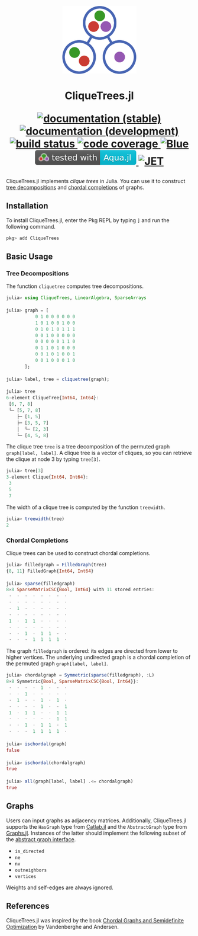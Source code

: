 <div align="center">
    <img src="logo.png" alt="CliqueTrees.jl" width="200">
</div>
<h1 align="center">
    CliqueTrees.jl
    <p align="center">
        <a href="https://algebraicjulia.github.io/CliqueTrees.jl/stable">
            <img src="https://img.shields.io/badge/docs-stable-blue.svg" alt="documentation (stable)">
        </a>
        <a href="https://algebraicjulia.github.io/CliqueTrees.jl/dev">
            <img src="https://img.shields.io/badge/docs-dev-blue.svg" alt="documentation (development)">
        </a>
        <a href="https://github.com/AlgebraicJulia/CliqueTrees.jl/actions/workflows/julia_ci.yml">
            <img src="https://github.com/AlgebraicJulia/CliqueTrees.jl/actions/workflows/julia_ci.yml/badge.svg" alt="build status">
        </a>
        <a href="https://codecov.io/gh/AlgebraicJulia/CliqueTrees.jl">
            <img src="https://codecov.io/gh/AlgebraicJulia/CliqueTrees.jl/branch/main/graph/badge.svg" alt="code coverage">
        </a>
        <a href="https://github.com/invenia/BlueStyle">
            <img src="https://img.shields.io/badge/code%20style-blue-4495d1.svg" alt="Blue">
        </a>
        <a href="https://github.com/JuliaTesting/Aqua.jl">
            <img src="https://raw.githubusercontent.com/JuliaTesting/Aqua.jl/master/badge.svg" alt="Aqua">
        </a>
        <a href="https://github.com/aviatesk/JET.jl">
            <img src="https://img.shields.io/badge/%F0%9F%9B%A9%EF%B8%8F_tested_with-JET.jl-233f9a" alt="JET">
        </a>
    </p>
</h2>

CliqueTrees.jl implements *clique trees* in Julia. You can use it to construct [tree decompositions](https://en.wikipedia.org/wiki/Tree_decomposition) and [chordal completions](https://en.wikipedia.org/wiki/Chordal_completion) of graphs.

## Installation

To install CliqueTrees.jl, enter the Pkg REPL by typing `]` and run the following command.

```julia
pkg> add CliqueTrees
```

## Basic Usage

### Tree Decompositions

The function `cliquetree` computes tree decompositions.

```julia
julia> using CliqueTrees, LinearAlgebra, SparseArrays

julia> graph = [
           0 1 0 0 0 0 0 0
           1 0 1 0 0 1 0 0
           0 1 0 1 0 1 1 1
           0 0 1 0 0 0 0 0
           0 0 0 0 0 1 1 0
           0 1 1 0 1 0 0 0
           0 0 1 0 1 0 0 1
           0 0 1 0 0 0 1 0
       ];

julia> label, tree = cliquetree(graph);

julia> tree
6-element CliqueTree{Int64, Int64}:
 [6, 7, 8]
 └─ [5, 7, 8]
    ├─ [1, 5]
    ├─ [3, 5, 7]
    │  └─ [2, 3]
    └─ [4, 5, 8]
```

The clique tree `tree` is a tree decomposition of the permuted graph `graph[label, label]`.
A clique tree is a vector of cliques, so you can retrieve the clique at node 3 by typing `tree[3]`.

```julia
julia> tree[3]
3-element Clique{Int64, Int64}:
 3
 5
 7
```

The width of a clique tree is computed by the function `treewidth`.

```julia
julia> treewidth(tree)
2
```

### Chordal Completions

Clique trees can be used to construct chordal completions.

```julia
julia> filledgraph = FilledGraph(tree)
{8, 11} FilledGraph{Int64, Int64}

julia> sparse(filledgraph)
8×8 SparseMatrixCSC{Bool, Int64} with 11 stored entries:
 ⋅  ⋅  ⋅  ⋅  ⋅  ⋅  ⋅  ⋅
 ⋅  ⋅  ⋅  ⋅  ⋅  ⋅  ⋅  ⋅
 ⋅  1  ⋅  ⋅  ⋅  ⋅  ⋅  ⋅
 ⋅  ⋅  ⋅  ⋅  ⋅  ⋅  ⋅  ⋅
 1  ⋅  1  1  ⋅  ⋅  ⋅  ⋅
 ⋅  ⋅  ⋅  ⋅  ⋅  ⋅  ⋅  ⋅
 ⋅  ⋅  1  ⋅  1  1  ⋅  ⋅
 ⋅  ⋅  ⋅  1  1  1  1  ⋅
```

The graph `filledgraph` is ordered: its edges are directed from lower to higher vertices. The underlying undirected graph is a chordal completion of the permuted graph `graph[label, label]`.

```julia
julia> chordalgraph = Symmetric(sparse(filledgraph), :L)
8×8 Symmetric{Bool, SparseMatrixCSC{Bool, Int64}}:
 ⋅  ⋅  ⋅  ⋅  1  ⋅  ⋅  ⋅
 ⋅  ⋅  1  ⋅  ⋅  ⋅  ⋅  ⋅
 ⋅  1  ⋅  ⋅  1  ⋅  1  ⋅
 ⋅  ⋅  ⋅  ⋅  1  ⋅  ⋅  1
 1  ⋅  1  1  ⋅  ⋅  1  1
 ⋅  ⋅  ⋅  ⋅  ⋅  ⋅  1  1
 ⋅  ⋅  1  ⋅  1  1  ⋅  1
 ⋅  ⋅  ⋅  1  1  1  1  ⋅

julia> ischordal(graph)
false

julia> ischordal(chordalgraph)
true

julia> all(graph[label, label] .<= chordalgraph)
true
```

## Graphs

Users can input graphs as adjacency matrices. Additionally, CliqueTrees.jl supports the `HasGraph` type from [Catlab.jl](https://github.com/AlgebraicJulia/Catlab.jl) and the `AbstractGraph` type from [Graphs.jl](https://github.com/JuliaGraphs/Graphs.jl). Instances of the latter should implement the following subset of the [abstract graph interface](https://juliagraphs.org/Graphs.jl/stable/core_functions/interface/).

  - `is_directed`
  - `ne`
  - `nv`
  - `outneighbors`
  - `vertices`

Weights and self-edges are always ignored.

## References

CliqueTrees.jl was inspired by the book [Chordal Graphs and Semidefinite Optimization](https://www.nowpublishers.com/article/Details/OPT-006) by Vandenberghe and Andersen.
